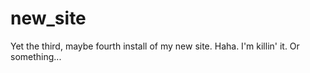 new_site
========

Yet the third, maybe fourth install of my new site. Haha. I'm killin' it. Or something...
